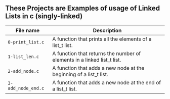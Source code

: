 ## These Projects are Examples of usage of Linked Lists in c (singly-linked)

|File name | Description |
|----------|-------------|
| `0-print_list.c` | A function that prints all the elements of a list_t list. |
| `1-list_len.c` | A function that returns the number of elements in a linked list_t list.  |
| `2-add_node.c` | A function that adds a new node at the beginning of a list_t list. |
| `3-add_node_end.c` |  A function that adds a new node at the end of a list_t list. |